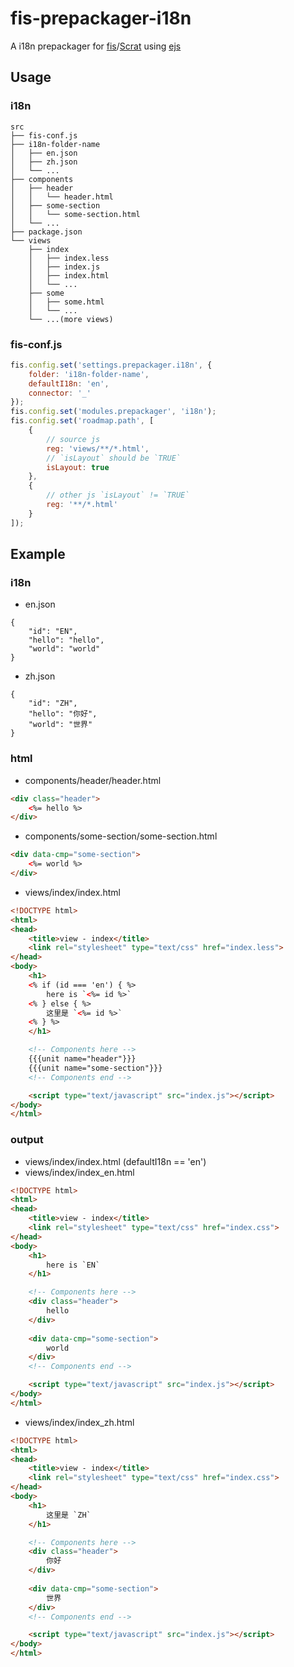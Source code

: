 # fis-prepackager-i18n

A i18n prepackager for [fis](http://fex-team.github.io/fis-site/)/[Scrat](http://scrat.io) using [ejs](https://www.npmjs.com/package/ejs)


## Usage

### i18n

```
src
├── fis-conf.js
├── i18n-folder-name
│   ├── en.json
│   ├── zh.json
│   └── ...
├── components
│   ├── header
│   │   └── header.html
│   ├── some-section
│   │   └── some-section.html
│   └── ...
├── package.json
└── views
    ├── index
    │   ├── index.less
    │   ├── index.js
    │   ├── index.html
    │   └── ...
    ├── some
    │   ├── some.html
    │   └── ...
    └── ...(more views)
```

### fis-conf.js

```javascript
fis.config.set('settings.prepackager.i18n', {
    folder: 'i18n-folder-name',
    defaultI18n: 'en',
    connector: '_'
});
fis.config.set('modules.prepackager', 'i18n');
fis.config.set('roadmap.path', [
    {
        // source js
        reg: 'views/**/*.html',
        // `isLayout` should be `TRUE`
        isLayout: true
    },
    {
        // other js `isLayout` != `TRUE`
        reg: '**/*.html'
    }
]);
```

## Example

### i18n

- en.json

```
{
    "id": "EN",
    "hello": "hello",
    "world": "world"
}
```

- zh.json

```
{
    "id": "ZH",
    "hello": "你好",
    "world": "世界"
}
```

### html

- components/header/header.html

```html
<div class="header">
    <%= hello %>
</div>
```

- components/some-section/some-section.html

```html
<div data-cmp="some-section">
    <%= world %>
</div>
```

- views/index/index.html

```html
<!DOCTYPE html>
<html>
<head>
    <title>view - index</title>
    <link rel="stylesheet" type="text/css" href="index.less">
</head>
<body>
    <h1>
    <% if (id === 'en') { %>
        here is `<%= id %>`
    <% } else { %>
        这里是 `<%= id %>`
    <% } %>
    </h1>

    <!-- Components here -->
    {{{unit name="header"}}}
    {{{unit name="some-section"}}}
    <!-- Components end -->

    <script type="text/javascript" src="index.js"></script>
</body>
</html>
```

### output

- views/index/index.html (defaultI18n == 'en')
- views/index/index_en.html

```html
<!DOCTYPE html>
<html>
<head>
    <title>view - index</title>
    <link rel="stylesheet" type="text/css" href="index.css">
</head>
<body>
    <h1>
        here is `EN`
    </h1>

    <!-- Components here -->
    <div class="header">
        hello
    </div>
    
    <div data-cmp="some-section">
        world
    </div>
    <!-- Components end -->

    <script type="text/javascript" src="index.js"></script>
</body>
</html>
```

- views/index/index_zh.html

```html
<!DOCTYPE html>
<html>
<head>
    <title>view - index</title>
    <link rel="stylesheet" type="text/css" href="index.css">
</head>
<body>
    <h1>
        这里是 `ZH`
    </h1>

    <!-- Components here -->
    <div class="header">
        你好
    </div>
    
    <div data-cmp="some-section">
        世界
    </div>
    <!-- Components end -->

    <script type="text/javascript" src="index.js"></script>
</body>
</html>
```